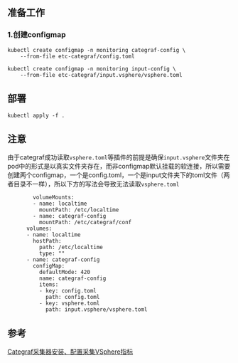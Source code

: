 ## 准备工作
### 1.创建configmap
```
kubectl create configmap -n monitoring categraf-config \
    --from-file etc-categraf/config.toml

kubectl create configmap -n monitoring input-config \
    --from-file etc-categraf/input.vsphere/vsphere.toml
```

## 部署
```
kubectl apply -f .
```

## 注意
由于categraf成功读取`vsphere.toml`等插件的前提是确保`input.vsphere`文件夹在pod中的形式是以真实文件夹存在，而非configmap默认挂载的软连接，所以需要创建两个configmap，一个是config.toml，一个是input文件夹下的toml文件（两者目录不一样），所以下方的写法会导致无法读取`vsphere.toml`
```
        volumeMounts:
        - name: localtime
          mountPath: /etc/localtime
        - name: categraf-config
          mountPath: /etc/categraf/conf
      volumes:
      - name: localtime
        hostPath:
          path: /etc/localtime
          type: ""
      - name: categraf-config
        configMap:
          defaultMode: 420
          name: categraf-config
          items:
          - key: config.toml
            path: config.toml
          - key: vsphere.toml
            path: input.vsphere/vsphere.toml
```

## 参考
[Categraf采集器安装、配置采集VSphere指标][1]

[1]: https://unixsre.com/posts/n9e-monitor-vsphere/#categraf%E9%87%87%E9%9B%86%E5%99%A8%E5%AE%89%E8%A3%85%E9%85%8D%E7%BD%AE%E9%87%87%E9%9B%86vsphere%E6%8C%87%E6%A0%87
